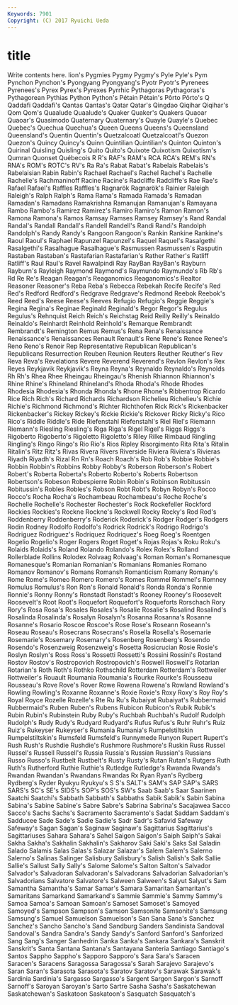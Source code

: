 ```yaml
---
Keywords: 7901 
Copyright: (C) 2017 Ryuichi Ueda
---
```


# title

Write contents here.
lion's Pygmies Pygmy Pygmy's Pyle Pyle's Pym Pynchon Pynchon's
Pyongyang Pyongyang's Pyotr Pyotr's Pyrenees Pyrenees's Pyrex Pyrex's Pyrexes Pyrrhic
Pythagoras Pythagoras's Pythagorean Pythias Python Python's Pétain Pétain's Pôrto Pôrto's
Q Qaddafi Qaddafi's Qantas Qantas's Qatar Qatar's Qingdao Qiqihar Qiqihar's
Qom Qom's Quaalude Quaalude's Quaker Quaker's Quakers Quaoar Quaoar's Quasimodo
Quaternary Quaternary's Quayle Quayle's Quebec Quebec's Quechua Quechua's Queen Queens
Queens's Queensland Queensland's Quentin Quentin's Quetzalcoatl Quetzalcoatl's Quezon Quezon's Quincy
Quincy's Quinn Quintilian Quintilian's Quinton Quinton's Quirinal Quisling Quisling's Quito
Quito's Quixote Quixotism Quixotism's Qumran Quonset Québecois R R's RAF's
RAM's RCA RCA's REM's RN's RNA's ROM's ROTC's RV's Ra
Ra's Rabat Rabat's Rabelais Rabelais's Rabelaisian Rabin Rabin's Rachael Rachael's
Rachel Rachel's Rachelle Rachelle's Rachmaninoff Racine Racine's Radcliffe Radcliffe's Rae
Rae's Rafael Rafael's Raffles Raffles's Ragnarök Ragnarök's Rainier Raleigh Raleigh's
Ralph Ralph's Rama Rama's Ramada Ramada's Ramadan Ramadan's Ramadans Ramakrishna
Ramanujan Ramanujan's Ramayana Rambo Rambo's Ramirez Ramirez's Ramiro Ramiro's Ramon
Ramon's Ramona Ramona's Ramos Ramsay Ramses Ramsey Ramsey's Rand Randal
Randal's Randall Randall's Randell Randell's Randi Randi's Randolph Randolph's Randy
Randy's Rangoon Rangoon's Rankin Rankine Rankine's Raoul Raoul's Raphael Rapunzel
Rapunzel's Raquel Raquel's Rasalgethi Rasalgethi's Rasalhague Rasalhague's Rasmussen Rasmussen's Rasputin
Rastaban Rastaban's Rastafarian Rastafarian's Rather Rather's Ratliff Ratliff's Raul Raul's
Ravel Rawalpindi Ray RayBan RayBan's Rayburn Rayburn's Rayleigh Raymond Raymond's
Raymundo Raymundo's Rb Rb's Rd Re Re's Reagan Reagan's Reaganomics
Reaganomics's Realtor Reasoner Reasoner's Reba Reba's Rebecca Rebekah Recife Recife's
Red Red's Redford Redford's Redgrave Redgrave's Redmond Reebok Reebok's Reed
Reed's Reese Reese's Reeves Refugio Refugio's Reggie Reggie's Regina Regina's
Reginae Reginald Reginald's Regor Regor's Regulus Regulus's Rehnquist Reich Reich's
Reichstag Reid Reilly Reilly's Reinaldo Reinaldo's Reinhardt Reinhold Reinhold's Remarque
Rembrandt Rembrandt's Remington Remus Remus's Rena Rena's Renaissance Renaissance's Renaissances
Renault Renault's Rene Rene's Renee Renee's Reno Reno's Renoir Rep
Representative Republican Republican's Republicans Resurrection Reuben Reunion Reuters Reuther Reuther's
Rev Reva Reva's Revelations Revere Reverend Reverend's Revlon Revlon's Rex
Reyes Reykjavik Reykjavik's Reyna Reyna's Reynaldo Reynaldo's Reynolds Rh Rh's
Rhea Rhee Rheingau Rheingau's Rhenish Rhiannon Rhiannon's Rhine Rhine's Rhineland
Rhineland's Rhoda Rhoda's Rhode Rhodes Rhodesia Rhodesia's Rhonda Rhonda's Rhone
Rhone's Ribbentrop Ricardo Rice Rich Rich's Richard Richards Richardson Richelieu
Richelieu's Richie Richie's Richmond Richmond's Richter Richthofen Rick Rick's Rickenbacker
Rickenbacker's Rickey Rickey's Rickie Rickie's Rickover Ricky Ricky's Rico Rico's
Riddle Riddle's Ride Riefenstahl Riefenstahl's Riel Riel's Riemann Riemann's Riesling
Riesling's Riga Riga's Rigel Rigel's Riggs Riggs's Rigoberto Rigoberto's Rigoletto
Rigoletto's Riley Rilke Rimbaud Ringling Ringling's Ringo Ringo's Rio Rio's
Rios Ripley Risorgimento Rita Rita's Ritalin Ritalin's Ritz Ritz's Rivas
Rivera Rivers Riverside Riviera Riviera's Rivieras Riyadh Riyadh's Rizal Rn
Rn's Roach Roach's Rob Rob's Robbie Robbie's Robbin Robbin's Robbins
Robby Robby's Roberson Roberson's Robert Robert's Roberta Roberta's Roberto Roberto's
Roberts Robertson Robertson's Robeson Robespierre Robin Robin's Robinson Robitussin Robitussin's
Robles Robles's Robson Robt Robt's Robyn Robyn's Rocco Rocco's Rocha
Rocha's Rochambeau Rochambeau's Roche Roche's Rochelle Rochelle's Rochester Rochester's Rock
Rockefeller Rockford Rockies Rockies's Rockne Rockne's Rockwell Rocky Rocky's Rod
Rod's Roddenberry Roddenberry's Roderick Roderick's Rodger Rodger's Rodgers Rodin Rodney
Rodolfo Rodolfo's Rodrick Rodrick's Rodrigo Rodrigo's Rodriguez Rodriguez's Rodriquez Rodriquez's
Roeg Roeg's Roentgen Rogelio Rogelio's Roger Rogers Roget Roget's Rojas
Rojas's Roku Roku's Rolaids Rolaids's Roland Rolando Rolando's Rolex Rolex's
Rolland Rollerblade Rollins Rolodex Rolvaag Rolvaag's Roman Roman's Romanesque Romanesque's
Romanian Romanian's Romanians Romanies Romano Romanov Romanov's Romans Romansh Romanticism
Romany Romany's Rome Rome's Romeo Romero Romero's Romes Rommel Rommel's
Romney Romulus Romulus's Ron Ron's Ronald Ronald's Ronda Ronda's Ronnie
Ronnie's Ronny Ronny's Ronstadt Ronstadt's Rooney Rooney's Roosevelt Roosevelt's Root
Root's Roquefort Roquefort's Roqueforts Rorschach Rory Rory's Rosa Rosa's Rosales
Rosales's Rosalie Rosalie's Rosalind Rosalind's Rosalinda Rosalinda's Rosalyn Rosalyn's Rosanna
Rosanna's Rosanne Rosanne's Rosario Roscoe Roscoe's Rose Rose's Roseann Roseann's
Roseau Roseau's Rosecrans Rosecrans's Rosella Rosella's Rosemarie Rosemarie's Rosemary Rosemary's
Rosenberg Rosenberg's Rosendo Rosendo's Rosenzweig Rosenzweig's Rosetta Rosicrucian Rosie Rosie's
Roslyn Roslyn's Ross Ross's Rossetti Rossetti's Rossini Rossini's Rostand Rostov
Rostov's Rostropovich Rostropovich's Roswell Roswell's Rotarian Rotarian's Roth Roth's Rothko
Rothschild Rotterdam Rotterdam's Rottweiler Rottweiler's Rouault Roumania Roumania's Rourke Rourke's
Rousseau Rousseau's Rove Rove's Rover Rowe Rowena Rowena's Rowland Rowland's
Rowling Rowling's Roxanne Roxanne's Roxie Roxie's Roxy Roxy's Roy Roy's
Royal Royce Rozelle Rozelle's Rte Ru Ru's Rubaiyat Rubaiyat's Rubbermaid
Rubbermaid's Ruben Ruben's Rubens Rubicon Rubicon's Rubik Rubik's Rubin Rubin's
Rubinstein Ruby Ruby's Ruchbah Ruchbah's Rudolf Rudolph Rudolph's Rudy Rudy's
Rudyard Rudyard's Rufus Rufus's Ruhr Ruhr's Ruiz Ruiz's Rukeyser Rukeyser's
Rumania Rumania's Rumpelstiltskin Rumpelstiltskin's Rumsfeld Rumsfeld's Runnymede Runyon Rupert Rupert's
Rush Rush's Rushdie Rushdie's Rushmore Rushmore's Ruskin Russ Russel Russel's
Russell Russell's Russia Russia's Russian Russian's Russians Russo Russo's Rustbelt
Rustbelt's Rusty Rusty's Rutan Rutan's Rutgers Ruth Ruth's Rutherford Ruthie
Ruthie's Rutledge Rutledge's Rwanda Rwanda's Rwandan Rwandan's Rwandans Rwandas Rx
Ryan Ryan's Rydberg Rydberg's Ryder Ryukyu Ryukyu's S S's SALT's
SAM's SAP SAP's SARS SARS's SC's SE's SIDS's SOP's SOS's
SW's Saab Saab's Saar Saarinen Saatchi Saatchi's Sabbath Sabbath's Sabbaths
Sabik Sabik's Sabin Sabina Sabina's Sabine Sabine's Sabre Sabre's Sabrina
Sabrina's Sacajawea Sacco Sacco's Sachs Sachs's Sacramento Sacramento's Sadat Saddam
Saddam's Sadducee Sade Sade's Sadie Sadie's Sadr Sadr's Safavid Safeway
Safeway's Sagan Sagan's Saginaw Saginaw's Sagittarius Sagittarius's Sagittariuses Sahara Sahara's
Sahel Saigon Saigon's Saiph Saiph's Sakai Sakha Sakha's Sakhalin Sakhalin's
Sakharov Saki Saki's Saks Sal Saladin Salado Salamis Salas Salas's
Salazar Salazar's Salem Salem's Salerno Salerno's Salinas Salinger Salisbury Salisbury's
Salish Salish's Salk Sallie Sallie's Sallust Sally Sally's Salome Salome's
Salton Salton's Salvador Salvador's Salvadoran Salvadoran's Salvadorans Salvadorian Salvadorian's Salvadorians
Salvatore Salvatore's Salween Salween's Salyut Salyut's Sam Samantha Samantha's Samar
Samar's Samara Samaritan Samaritan's Samaritans Samarkand Samarkand's Sammie Sammie's Sammy
Sammy's Samoa Samoa's Samoan Samoan's Samoset Samoset's Samoyed Samoyed's Sampson
Sampson's Samson Samsonite Samsonite's Samsung Samsung's Samuel Samuelson Samuelson's San
Sana Sana's Sanchez Sanchez's Sancho Sancho's Sand Sandburg Sanders Sandinista
Sandoval Sandoval's Sandra Sandra's Sandy Sandy's Sanford Sanford's Sanforized Sang
Sang's Sanger Sanhedrin Sanka Sanka's Sankara Sankara's Sanskrit Sanskrit's Santa
Santana Santana's Santayana Santeria Santiago Santiago's Santos Sappho Sappho's Sapporo
Sapporo's Sara Sara's Saracen Saracen's Saracens Saragossa Saragossa's Sarah Sarajevo
Sarajevo's Saran Saran's Sarasota Sarasota's Saratov Saratov's Sarawak Sarawak's Sardinia
Sardinia's Sargasso Sargasso's Sargent Sargon Sargon's Sarnoff Sarnoff's Saroyan Saroyan's
Sarto Sartre Sasha Sasha's Saskatchewan Saskatchewan's Saskatoon Saskatoon's Sasquatch Sasquatch's
